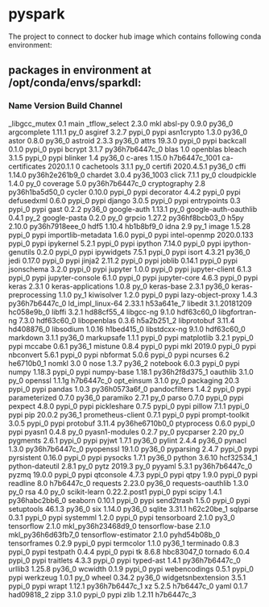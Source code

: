 # pyspark
The project to connect to docker hub image which contains following conda environment: 

## packages in environment at /opt/conda/envs/sparkdl:

### Name                    Version                   Build  Channel
_libgcc_mutex             0.1                        main
_tflow_select             2.3.0                       mkl
absl-py                   0.9.0                    py36_0
argcomplete               1.11.1                     py_0
asgiref                   3.2.7                    pypi_0    pypi
asn1crypto                1.3.0                    py36_0
astor                     0.8.0                    py36_0
astroid                   2.3.3                    py36_0
attrs                     19.3.0                   pypi_0    pypi
backcall                  0.1.0                    pypi_0    pypi
bcrypt                    3.1.7            py36h7b6447c_0
blas                      1.0                    openblas
bleach                    3.1.5                    pypi_0    pypi
blinker                   1.4                      py36_0
c-ares                    1.15.0            h7b6447c_1001
ca-certificates           2020.1.1                      0
cachetools                3.1.1                      py_0
certifi                   2020.4.5.1               py36_0
cffi                      1.14.0           py36h2e261b9_0
chardet                   3.0.4                 py36_1003
click                     7.1.1                      py_0
cloudpickle               1.4.0                      py_0
coverage                  5.0              py36h7b6447c_0
cryptography              2.8              py36h1ba5d50_0
cycler                    0.10.0                   pypi_0    pypi
decorator                 4.4.2                    pypi_0    pypi
defusedxml                0.6.0                    pypi_0    pypi
django                    3.0.5                    pypi_0    pypi
entrypoints               0.3                      pypi_0    pypi
gast                      0.2.2                    py36_0
google-auth               1.13.1                     py_0
google-auth-oauthlib      0.4.1                      py_2
google-pasta              0.2.0                      py_0
grpcio                    1.27.2           py36hf8bcb03_0
h5py                      2.10.0           py36h7918eee_0
hdf5                      1.10.4               hb1b8bf9_0
idna                      2.9                        py_1
image                     1.5.28                   pypi_0    pypi
importlib-metadata        1.6.0                    pypi_0    pypi
intel-openmp              2020.0.133               pypi_0    pypi
ipykernel                 5.2.1                    pypi_0    pypi
ipython                   7.14.0                   pypi_0    pypi
ipython-genutils          0.2.0                    pypi_0    pypi
ipywidgets                7.5.1                    pypi_0    pypi
isort                     4.3.21                   py36_0
jedi                      0.17.0                   pypi_0    pypi
jinja2                    2.11.2                   pypi_0    pypi
joblib                    0.14.1                   pypi_0    pypi
jsonschema                3.2.0                    pypi_0    pypi
jupyter                   1.0.0                    pypi_0    pypi
jupyter-client            6.1.3                    pypi_0    pypi
jupyter-console           6.1.0                    pypi_0    pypi
jupyter-core              4.6.3                    pypi_0    pypi
keras                     2.3.1                         0
keras-applications        1.0.8                      py_0
keras-base                2.3.1                    py36_0
keras-preprocessing       1.1.0                      py_1
kiwisolver                1.2.0                    pypi_0    pypi
lazy-object-proxy         1.4.3            py36h7b6447c_0
ld_impl_linux-64          2.33.1               h53a641e_7
libedit                   3.1.20181209         hc058e9b_0
libffi                    3.2.1                hd88cf55_4
libgcc-ng                 9.1.0                hdf63c60_0
libgfortran-ng            7.3.0                hdf63c60_0
libopenblas               0.3.6                h5a2b251_2
libprotobuf               3.11.4               hd408876_0
libsodium                 1.0.16               h1bed415_0
libstdcxx-ng              9.1.0                hdf63c60_0
markdown                  3.1.1                    py36_0
markupsafe                1.1.1                    pypi_0    pypi
matplotlib                3.2.1                    pypi_0    pypi
mccabe                    0.6.1                    py36_1
mistune                   0.8.4                    pypi_0    pypi
mkl                       2019.0                   pypi_0    pypi
nbconvert                 5.6.1                    pypi_0    pypi
nbformat                  5.0.6                    pypi_0    pypi
ncurses                   6.2                  he6710b0_1
nomkl                     3.0                           0
nose                      1.3.7                    py36_2
notebook                  6.0.3                    pypi_0    pypi
numpy                     1.18.3                   pypi_0    pypi
numpy-base                1.18.1           py36h2f8d375_1
oauthlib                  3.1.0                      py_0
openssl                   1.1.1g               h7b6447c_0
opt_einsum                3.1.0                      py_0
packaging                 20.3                     pypi_0    pypi
pandas                    1.0.3            py36h0573a6f_0
pandocfilters             1.4.2                    pypi_0    pypi
parameterized             0.7.0                    py36_0
paramiko                  2.7.1                      py_0
parso                     0.7.0                    pypi_0    pypi
pexpect                   4.8.0                    pypi_0    pypi
pickleshare               0.7.5                    pypi_0    pypi
pillow                    7.1.1                    pypi_0    pypi
pip                       20.0.2                   py36_1
prometheus-client         0.7.1                    pypi_0    pypi
prompt-toolkit            3.0.5                    pypi_0    pypi
protobuf                  3.11.4           py36he6710b0_0
ptyprocess                0.6.0                    pypi_0    pypi
pyasn1                    0.4.8                      py_0
pyasn1-modules            0.2.7                      py_0
pycparser                 2.20                       py_0
pygments                  2.6.1                    pypi_0    pypi
pyjwt                     1.7.1                    py36_0
pylint                    2.4.4                    py36_0
pynacl                    1.3.0            py36h7b6447c_0
pyopenssl                 19.1.0                   py36_0
pyparsing                 2.4.7                    pypi_0    pypi
pyrsistent                0.16.0                   pypi_0    pypi
pysocks                   1.7.1                    py36_0
python                    3.6.10               hcf32534_1
python-dateutil           2.8.1                      py_0
pytz                      2019.3                     py_0
pyyaml                    5.3.1            py36h7b6447c_0
pyzmq                     19.0.0                   pypi_0    pypi
qtconsole                 4.7.3                    pypi_0    pypi
qtpy                      1.9.0                    pypi_0    pypi
readline                  8.0                  h7b6447c_0
requests                  2.23.0                   py36_0
requests-oauthlib         1.3.0                      py_0
rsa                       4.0                        py_0
scikit-learn              0.22.2.post1             pypi_0    pypi
scipy                     1.4.1            py36habc2bb6_0
seaborn                   0.10.1                   pypi_0    pypi
send2trash                1.5.0                    pypi_0    pypi
setuptools                46.1.3                   py36_0
six                       1.14.0                   py36_0
sqlite                    3.31.1               h62c20be_1
sqlparse                  0.3.1                    pypi_0    pypi
systemml                  1.2.0                    pypi_0    pypi
tensorboard               2.1.0                     py3_0
tensorflow                2.1.0           mkl_py36h23468d9_0
tensorflow-base           2.1.0           mkl_py36h6d63fb7_0
tensorflow-estimator      2.1.0              pyhd54b08b_0
tensorframes              0.2.9                    pypi_0    pypi
termcolor                 1.1.0                    py36_1
terminado                 0.8.3                    pypi_0    pypi
testpath                  0.4.4                    pypi_0    pypi
tk                        8.6.8                hbc83047_0
tornado                   6.0.4                    pypi_0    pypi
traitlets                 4.3.3                    pypi_0    pypi
typed-ast                 1.4.1            py36h7b6447c_0
urllib3                   1.25.8                   py36_0
wcwidth                   0.1.9                    pypi_0    pypi
webencodings              0.5.1                    pypi_0    pypi
werkzeug                  1.0.1                      py_0
wheel                     0.34.2                   py36_0
widgetsnbextension        3.5.1                    pypi_0    pypi
wrapt                     1.12.1           py36h7b6447c_1
xz                        5.2.5                h7b6447c_0
yaml                      0.1.7                had09818_2
zipp                      3.1.0                    pypi_0    pypi
zlib                      1.2.11               h7b6447c_3
